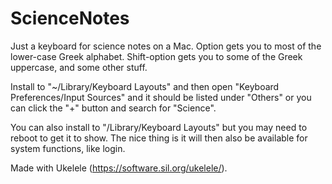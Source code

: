 # ScienceNotes
Just a keyboard for science notes on a Mac. Option gets you to most of the lower-case Greek alphabet. Shift-option gets you to some of the Greek uppercase, and some other stuff. 

Install to "~/Library/Keyboard Layouts" and then open "Keyboard Preferences/Input Sources" and it should be listed under "Others" or you can click the "+" button and search for "Science".

You can also install to "/Library/Keyboard Layouts" but you may need to reboot to get it to show. The nice thing is it will then also be available for system functions, like login.

Made with Ukelele (https://software.sil.org/ukelele/).
